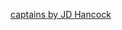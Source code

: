[captains by JD Hancock](https://www.flickr.com/photos/jdhancock/4350641038/sizes/z/in/photostream/)

